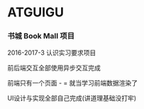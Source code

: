 # ATGUIGU
### 书城 Book Mall 项目
2016-2017-3 认识实习要求项目

前后端交互全部使用异步交互完成

前端只有一个页面 - = 就当学习前端数据渲染了

UI设计与实现全部自己完成(讲道理基础没打牢)

